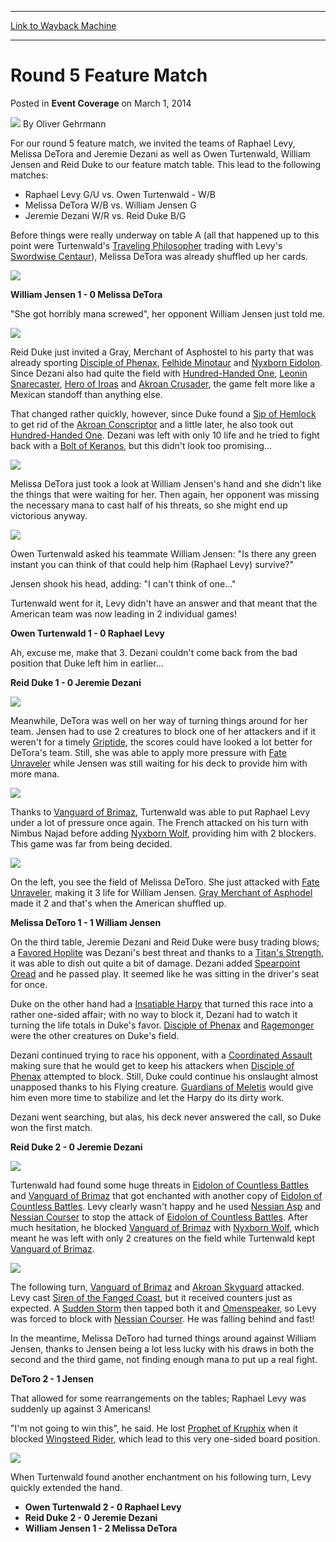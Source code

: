 
---
[Link to Wayback Machine](https://web.archive.org/web/20220629040115/https://magic.wizards.com/en/articles/archive/event-coverage/round-5-feature-match-2014-03-01)

[_metadata_:author]:- "Oliver Gehrmann"
[_metadata_:description]:- "For our round 5 feature match, we invited the teams of Raphael Levy, Melissa DeTora and Jeremie Dezani as well as Owen Turtenwald, William Jensen and Reid Duke to our feature match table. This lead to the following matches: Raphael Levy G/U vs. Owen Turtenwald - W/B Melissa DeTora W/B vs. William Jensen G Jeremie Dezani W/R vs. Reid Duke B/G Before things were really underway"
[_metadata_:generator]:- "Drupal 7 (http://drupal.org)"
[_metadata_:node]:- "318276"
[_metadata_:publish_date]:- "2014-03-01"
[_metadata_:source]:- "div-main-content"
[_metadata_:title]:- "Round 5 Feature Match"
[_metadata_:wayback_capture_timestamp]:- "2022-06-29 04:01:15"
[_metadata_:wayback_raw_url]:- "https://web.archive.org/web/20220629040115id_/https://magic.wizards.com/en/articles/archive/event-coverage/round-5-feature-match-2014-03-01"
[_metadata_:wayback_url]:- "https://magic.wizards.com/en/articles/archive/event-coverage/round-5-feature-match-2014-03-01"
---


Round 5 Feature Match
=====================



 Posted in **Event Coverage**
 on March 1, 2014 






![](https://media.magic.wizards.com/styles/auth_small/public/images/person/Oliver-Gehrmann.jpg)
By Oliver Gehrmann











For our round 5 feature match, we invited the teams of Raphael Levy, Melissa DeTora and Jeremie Dezani as well as Owen Turtenwald, William Jensen and Reid Duke to our feature match table. This lead to the following matches:



* Raphael Levy G/U vs. Owen Turtenwald - W/B
* Melissa DeTora W/B vs. William Jensen G
* Jeremie Dezani W/R vs. Reid Duke B/G


Before things were really underway on table A (all that happened up to this point were Turtenwald's [Traveling Philosopher](https://gatherer.wizards.com/Pages/Card/Details.aspx?name=Traveling+Philosopher) trading with Levy's [Swordwise Centaur](https://gatherer.wizards.com/Pages/Card/Details.aspx?name=Swordwise+Centaur)), Melissa DeTora was already shuffled up her cards.


![](https://media.magic.wizards.com/images/misc/detora-shuffling.jpg)

**William Jensen 1 - 0 Melissa DeTora**


"She got horribly mana screwed", her opponent William Jensen just told me.


![](https://media.magic.wizards.com/images/misc/g1-gray-merchant.jpg)

Reid Duke just invited a Gray, Merchant of Asphostel to his party that was already sporting [Disciple of Phenax](https://gatherer.wizards.com/Pages/Card/Details.aspx?name=Disciple+of+Phenax), [Felhide Minotaur](https://gatherer.wizards.com/Pages/Card/Details.aspx?name=Felhide+Minotaur) and [Nyxborn Eidolon](https://gatherer.wizards.com/Pages/Card/Details.aspx?name=Nyxborn+Eidolon). Since Dezani also had quite the field with [Hundred-Handed One](https://gatherer.wizards.com/Pages/Card/Details.aspx?name=Hundred-Handed+One), [Leonin Snarecaster](https://gatherer.wizards.com/Pages/Card/Details.aspx?name=Leonin+Snarecaster), [Hero of Iroas](https://gatherer.wizards.com/Pages/Card/Details.aspx?name=Hero+of+Iroas) and [Akroan Crusader](https://gatherer.wizards.com/Pages/Card/Details.aspx?name=Akroan+Crusader), the game felt more like a Mexican standoff than anything else.


That changed rather quickly, however, since Duke found a [Sip of Hemlock](https://gatherer.wizards.com/Pages/Card/Details.aspx?name=Sip+of+Hemlock) to get rid of the [Akroan Conscriptor](https://gatherer.wizards.com/Pages/Card/Details.aspx?name=Akroan+Conscriptor) and a little later, he also took out [Hundred-Handed One](https://gatherer.wizards.com/Pages/Card/Details.aspx?name=Hundred-Handed+One). Dezani was left with only 10 life and he tried to fight back with a [Bolt of Keranos](https://gatherer.wizards.com/Pages/Card/Details.aspx?name=Bolt+of+Keranos), but this didn't look too promising...


![](https://media.magic.wizards.com/images/misc/melissa-looking-hand.JPG)

Melissa DeTora just took a look at William Jensen's hand and she didn't like the things that were waiting for her. Then again, her opponent was missing the necessary mana to cast half of his threats, so she might end up victorious anyway.


![](https://media.magic.wizards.com/images/misc/turtenwald-winning-g1.jpg)

Owen Turtenwald asked his teammate William Jensen: "Is there any green instant you can think of that could help him (Raphael Levy) survive?"


Jensen shook his head, adding: "I can't think of one..."


Turtenwald went for it, Levy didn't have an answer and that meant that the American team was now leading in 2 individual games!


**Owen Turtenwald 1 - 0 Raphael Levy**


Ah, excuse me, make that 3. Dezani couldn't come back from the bad position that Duke left him in earlier...


**Reid Duke 1 - 0 Jeremie Dezani**


![](https://media.magic.wizards.com/images/misc/detora-ahead-g2.JPG)

Meanwhile, DeTora was well on her way of turning things around for her team. Jensen had to use 2 creatures to block one of her attackers and if it weren't for a timely [Griptide](https://gatherer.wizards.com/Pages/Card/Details.aspx?name=Griptide), the scores could have looked a lot better for DeTora's team. Still, she was able to apply more pressure with [Fate Unraveler](https://gatherer.wizards.com/Pages/Card/Details.aspx?name=Fate+Unraveler) while Jensen was still waiting for his deck to provide him with more mana.


![](https://media.magic.wizards.com/images/misc/token-turtenwald.jpg)

Thanks to [Vanguard of Brimaz](https://gatherer.wizards.com/Pages/Card/Details.aspx?name=Vanguard+of+Brimaz), Turtenwald was able to put Raphael Levy under a lot of pressure once again. The French attacked on his turn with Nimbus Najad before adding [Nyxborn Wolf](https://gatherer.wizards.com/Pages/Card/Details.aspx?name=Nyxborn+Wolf), providing him with 2 blockers. This game was far from being decided.


![](https://media.magic.wizards.com/images/misc/detora-g2.JPG)

On the left, you see the field of Melissa DeToro. She just attacked with [Fate Unraveler](https://gatherer.wizards.com/Pages/Card/Details.aspx?name=Fate+Unraveler), making it 3 life for William Jensen. [Gray Merchant of Asphodel](https://gatherer.wizards.com/Pages/Card/Details.aspx?name=Gray+Merchant+of+Asphodel) made it 2 and that's when the American shuffled up.


**Melissa DeToro 1 - 1 William Jensen**


On the third table, Jeremie Dezani and Reid Duke were busy trading blows; a [Favored Hoplite](https://gatherer.wizards.com/Pages/Card/Details.aspx?name=Favored+Hoplite) was Dezani's best threat and thanks to a [Titan's Strength](https://gatherer.wizards.com/Pages/Card/Details.aspx?name=Titan%27s+Strength), it was able to dish out quite a bit of damage. Dezani added [Spearpoint Oread](https://gatherer.wizards.com/Pages/Card/Details.aspx?name=Spearpoint+Oread) and he passed play. It seemed like he was sitting in the driver's seat for once.


Duke on the other hand had a [Insatiable Harpy](https://gatherer.wizards.com/Pages/Card/Details.aspx?name=Insatiable+Harpy) that turned this race into a rather one-sided affair; with no way to block it, Dezani had to watch it turning the life totals in Duke's favor. [Disciple of Phenax](https://gatherer.wizards.com/Pages/Card/Details.aspx?name=Disciple+of+Phenax) and [Ragemonger](https://gatherer.wizards.com/Pages/Card/Details.aspx?name=Ragemonger) were the other creatures on Duke's field.


Dezani continued trying to race his opponent, with a [Coordinated Assault](https://gatherer.wizards.com/Pages/Card/Details.aspx?name=Coordinated+Assault) making sure that he would get to keep his attackers when [Disciple of Phenax](https://gatherer.wizards.com/Pages/Card/Details.aspx?name=Disciple+of+Phenax) attempted to block. Still, Duke could continue his onslaught almost unapposed thanks to his Flying creature. [Guardians of Meletis](https://gatherer.wizards.com/Pages/Card/Details.aspx?name=Guardians+of+Meletis) would give him even more time to stabilize and let the Harpy do its dirty work.


Dezani went searching, but alas, his deck never answered the call, so Duke won the first match.


**Reid Duke 2 - 0 Jeremie Dezani**


![](https://media.magic.wizards.com/images/misc/eidolon.jpg)

Turtenwald had found some huge threats in [Eidolon of Countless Battles](https://gatherer.wizards.com/Pages/Card/Details.aspx?name=Eidolon+of+Countless+Battles) and [Vanguard of Brimaz](https://gatherer.wizards.com/Pages/Card/Details.aspx?name=Vanguard+of+Brimaz) that got enchanted with another copy of [Eidolon of Countless Battles](https://gatherer.wizards.com/Pages/Card/Details.aspx?name=Eidolon+of+Countless+Battles). Levy clearly wasn't happy and he used [Nessian Asp](https://gatherer.wizards.com/Pages/Card/Details.aspx?name=Nessian+Asp) and [Nessian Courser](https://gatherer.wizards.com/Pages/Card/Details.aspx?name=Nessian+Courser) to stop the attack of [Eidolon of Countless Battles](https://gatherer.wizards.com/Pages/Card/Details.aspx?name=Eidolon+of+Countless+Battles). After much hesitation, he blocked [Vanguard of Brimaz](https://gatherer.wizards.com/Pages/Card/Details.aspx?name=Vanguard+of+Brimaz) with [Nyxborn Wolf](https://gatherer.wizards.com/Pages/Card/Details.aspx?name=Nyxborn+Wolf), which meant he was left with only 2 creatures on the field while Turtenwald kept [Vanguard of Brimaz](https://gatherer.wizards.com/Pages/Card/Details.aspx?name=Vanguard+of+Brimaz).


![](https://media.magic.wizards.com/images/misc/siren.jpg)

The following turn, [Vanguard of Brimaz](https://gatherer.wizards.com/Pages/Card/Details.aspx?name=Vanguard+of+Brimaz) and [Akroan Skyguard](https://gatherer.wizards.com/Pages/Card/Details.aspx?name=Akroan+Skyguard) attacked. Levy cast [Siren of the Fanged Coast](https://gatherer.wizards.com/Pages/Card/Details.aspx?name=Siren+of+the+Fanged+Coast), but it received counters just as expected. A [Sudden Storm](https://gatherer.wizards.com/Pages/Card/Details.aspx?name=Sudden+Storm) then tapped both it and [Omenspeaker](https://gatherer.wizards.com/Pages/Card/Details.aspx?name=Omenspeaker), so Levy was forced to block with [Nessian Courser](https://gatherer.wizards.com/Pages/Card/Details.aspx?name=Nessian+Courser). He was falling behind and fast!


In the meantime, Melissa DeToro had turned things around against William Jensen, thanks to Jensen being a lot less lucky with his draws in both the second and the third game, not finding enough mana to put up a real fight.


**DeToro 2 - 1 Jensen**


That allowed for some rearrangements on the tables; Raphael Levy was suddenly up against 3 Americans!


"I'm not going to win this", he said. He lost [Prophet of Kruphix](https://gatherer.wizards.com/Pages/Card/Details.aspx?name=Prophet+of+Kruphix) when it blocked [Wingsteed Rider](https://gatherer.wizards.com/Pages/Card/Details.aspx?name=Wingsteed+Rider), which lead to this very one-sided board position.


![](https://media.magic.wizards.com/images/misc/board-levy.JPG)

When Turtenwald found another enchantment on his following turn, Levy quickly extended the hand.



* **Owen Turtenwald 2 - 0 Raphael Levy**
* **Reid Duke 2 - 0 Jeremie Dezani**
* **William Jensen 1 - 2 Melissa DeTora**






